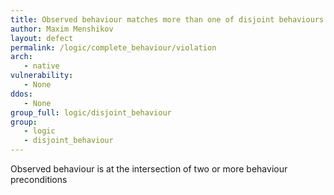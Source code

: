 ```yaml
---
title: Observed behaviour matches more than one of disjoint behaviours
author: Maxim Menshikov
layout: defect
permalink: /logic/complete_behaviour/violation
arch:
   - native
vulnerability:
   - None
ddos:
   - None
group_full: logic/disjoint_behaviour
group:
   - logic
   - disjoint_behaviour
---
```


Observed behaviour is at the intersection of two or more behaviour preconditions